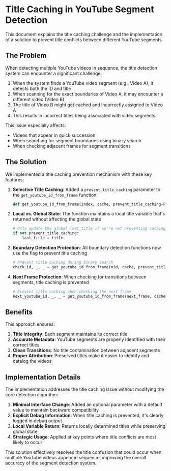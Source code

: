 # Title Caching in YouTube Segment Detection

This document explains the title caching challenge and the implementation of a solution to prevent title conflicts between different YouTube segments.

## The Problem

When detecting multiple YouTube videos in sequence, the title detection system can encounter a significant challenge:

1. When the system finds a YouTube video segment (e.g., Video A), it detects both the ID and title
2. When scanning for the exact boundaries of Video A, it may encounter a different video (Video B)
3. The title of Video B might get cached and incorrectly assigned to Video A
4. This results in incorrect titles being associated with video segments

This issue especially affects:
- Videos that appear in quick succession
- When searching for segment boundaries using binary search
- When checking adjacent frames for segment transitions

## The Solution

We implemented a title caching prevention mechanism with these key features:

1. **Selective Title Caching**: Added a `prevent_title_caching` parameter to the `get_youtube_id_from_frame` function
   ```python
   def get_youtube_id_from_frame(index, cache, prevent_title_caching=False):
   ```

2. **Local vs. Global State**: The function maintains a local title variable that's returned without affecting the global state
   ```python
   # Only update the global last_title if we're not preventing caching
   if not prevent_title_caching:
       last_title = title
   ```

3. **Boundary Detection Protection**: All boundary detection functions now use the flag to prevent title caching
   ```python
   # Prevent title caching during binary search
   check_id, _, _ = get_youtube_id_from_frame(mid, cache, prevent_title_caching=True)
   ```

4. **Next Frame Protection**: When checking for transitions between segments, title caching is prevented
   ```python
   # Prevent title caching when checking the next frame
   next_youtube_id, _, _ = get_youtube_id_from_frame(next_frame, cache, prevent_title_caching=True)
   ```

## Benefits

This approach ensures:

1. **Title Integrity**: Each segment maintains its correct title
2. **Accurate Metadata**: YouTube segments are properly identified with their correct titles
3. **Clean Transitions**: No title contamination between adjacent segments
4. **Proper Attribution**: Preserved titles make it easier to identify and catalog the videos

## Implementation Details

The implementation addresses the title caching issue without modifying the core detection algorithm:

1. **Minimal Interface Change**: Added an optional parameter with a default value to maintain backward compatibility
2. **Explicit Debug Information**: When title caching is prevented, it's clearly logged in debug output
3. **Local Variable Return**: Returns locally determined titles while preserving global state
4. **Strategic Usage**: Applied at key points where title conflicts are most likely to occur

This solution effectively resolves the title confusion that could occur when multiple YouTube videos appear in sequence, improving the overall accuracy of the segment detection system.